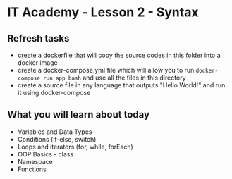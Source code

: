 # IT Academy - Lesson 2 - Syntax

## Refresh tasks

* create a dockerfile that will copy the source codes in this folder into a docker image
* create a docker-compose.yml file which will allow you to run `docker-compose run app bash` and use all the files in this directory
* create a source file in any language that outputs "Hello World!" and run it using docker-compose

## What you will learn about today

* Variables and Data Types
* Conditions (if-else, switch)
* Loops and iterators (for, while, forEach)
* OOP Basics - class
* Namespace
* Functions

